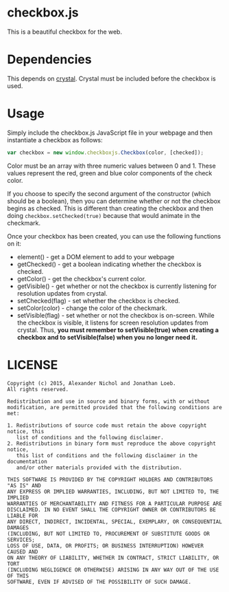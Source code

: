 # checkbox.js

This is a beautiful checkbox for the web.

# Dependencies

This depends on [crystal](https://github.com/unixpickle/crystal). Crystal must be included before the checkbox is used.

# Usage

Simply include the checkbox.js JavaScript file in your webpage and then instantiate a checkbox as follows:

```javascript
var checkbox = new window.checkboxjs.Checkbox(color, [checked]);
```

Color must be an array with three numeric values between 0 and 1. These values represent the red, green and blue color components of the check color.

If you choose to specify the second argument of the constructor (which should be a boolean), then you can determine whether or not the checkbox begins as checked. This is different than creating the checkbox and then doing `checkbox.setChecked(true)` because that would animate in the checkmark.

Once your checkbox has been created, you can use the following functions on it:

 * element() - get a DOM element to add to your webpage
 * getChecked() - get a boolean indicating whether the checkbox is checked.
 * getColor() - get the checkbox's current color.
 * getVisible() - get whether or not the checkbox is currently listening for resolution updates from crystal.
 * setChecked(flag) - set whether the checkbox is checked.
 * setColor(color) - change the color of the checkmark.
 * setVisible(flag) - set whether or not the checkbox is on-screen. While the checkbox is visible, it listens for screen resolution updates from crystal. Thus, **you must remember to setVisible(true) when creating a checkbox and to setVisible(false) when you no longer need it.**

# LICENSE

```
Copyright (c) 2015, Alexander Nichol and Jonathan Loeb.
All rights reserved.

Redistribution and use in source and binary forms, with or without
modification, are permitted provided that the following conditions are met:

1. Redistributions of source code must retain the above copyright notice, this
   list of conditions and the following disclaimer. 
2. Redistributions in binary form must reproduce the above copyright notice,
   this list of conditions and the following disclaimer in the documentation
   and/or other materials provided with the distribution.

THIS SOFTWARE IS PROVIDED BY THE COPYRIGHT HOLDERS AND CONTRIBUTORS "AS IS" AND
ANY EXPRESS OR IMPLIED WARRANTIES, INCLUDING, BUT NOT LIMITED TO, THE IMPLIED
WARRANTIES OF MERCHANTABILITY AND FITNESS FOR A PARTICULAR PURPOSE ARE
DISCLAIMED. IN NO EVENT SHALL THE COPYRIGHT OWNER OR CONTRIBUTORS BE LIABLE FOR
ANY DIRECT, INDIRECT, INCIDENTAL, SPECIAL, EXEMPLARY, OR CONSEQUENTIAL DAMAGES
(INCLUDING, BUT NOT LIMITED TO, PROCUREMENT OF SUBSTITUTE GOODS OR SERVICES;
LOSS OF USE, DATA, OR PROFITS; OR BUSINESS INTERRUPTION) HOWEVER CAUSED AND
ON ANY THEORY OF LIABILITY, WHETHER IN CONTRACT, STRICT LIABILITY, OR TORT
(INCLUDING NEGLIGENCE OR OTHERWISE) ARISING IN ANY WAY OUT OF THE USE OF THIS
SOFTWARE, EVEN IF ADVISED OF THE POSSIBILITY OF SUCH DAMAGE.
```

